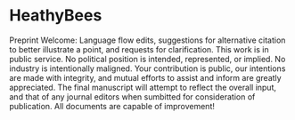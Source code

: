 # HeathyBees
Preprint
Welcome: Language flow edits, suggestions for alternative citation to better illustrate a point, and requests for clarification.
This work is in public service. No political position is intended, represented, or implied. No industry is intentionally maligned. 
Your contribution is public, our intentions are made with integrity, and mutual efforts to assist and inform are greatly appreciated.
The final manuscript will attempt to reflect the overall input, and that of any journal editors when sumbitted for consideration of publication.
All documents are capable of improvement!
